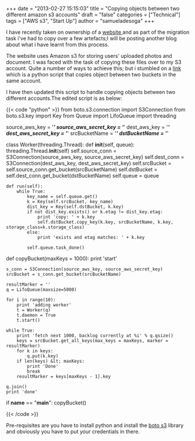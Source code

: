 +++
date = "2013-02-27 15:15:03"
title = "Copying objects between two different amazon s3 accounts"
draft = "false"
categories = ["Technical"]
tags = ["AWS s3", "Start Up"]
author = "samueladesoga"
+++

I have recently taken on ownership of a <a href="http://www.freelancify.com">website </a>and as part of the migration task i've had to copy over a few artefacts;I will be posting another blog about what i have learnt from this process.

The website uses Amazon s3 for storing users' uploaded photos and document. I was faced with the task of copying these files over to my S3 account. Quite a number of ways to achieve this; but i stumbled on a <a href="https://github.com/paultuckey/s3-bucket-to-bucket-copy-py/blob/master/s3-bucket-to-bucket-copy.py">link </a>which is a python script that copies object between two buckets in the same account.

I have then updated this script to handle copying objects between two different accounts.The edited script is as below:

{{< code "python" >}}
from boto.s3.connection import S3Connection
from boto.s3.key import Key
from Queue import LifoQueue
import threading

source_aws_key = '*******************'
source_aws_secret_key = '*******************'
dest_aws_key = '*******************'
dest_aws_secret_key = '*******************'
srcBucketName = '*******************'
dstBucketName = '*******************'

class Worker(threading.Thread):
    def __init__(self, queue):
        threading.Thread.__init__(self)
        self.source_conn = S3Connection(source_aws_key, source_aws_secret_key)
        self.dest_conn = S3Connection(dest_aws_key, dest_aws_secret_key)
        self.srcBucket = self.source_conn.get_bucket(srcBucketName)
        self.dstBucket = self.dest_conn.get_bucket(dstBucketName)
        self.queue = queue

    def run(self):
        while True:
            key_name = self.queue.get()
            k = Key(self.srcBucket, key_name)
            dist_key = Key(self.dstBucket, k.key)
            if not dist_key.exists() or k.etag != dist_key.etag:
                print 'copy: ' + k.key
                self.dstBucket.copy_key(k.key, srcBucketName, k.key, storage_class=k.storage_class)
            else:
                print 'exists and etag matches: ' + k.key

            self.queue.task_done()

def copyBucket(maxKeys = 1000):
    print 'start'
	
    s_conn = S3Connection(source_aws_key, source_aws_secret_key)
    srcBucket = s_conn.get_bucket(srcBucketName)

    resultMarker = ''
    q = LifoQueue(maxsize=5000)

    for i in range(10):
        print 'adding worker'
        t = Worker(q)
        t.daemon = True
        t.start()

    while True:
        print 'fetch next 1000, backlog currently at %i' % q.qsize()
        keys = srcBucket.get_all_keys(max_keys = maxKeys, marker = resultMarker)
        for k in keys:
            q.put(k.key)
        if len(keys) &lt; maxKeys:
            print 'Done'
            break
        resultMarker = keys[maxKeys - 1].key

    q.join()
    print 'done'

if __name__ == &quot;__main__&quot;:
    copyBucket()

{{< /code >}}

Pre-requisites are you have to install python and install the <a href="https://github.com/boto/boto">boto s3</a> library and obviously you have to put your credentials in there.

